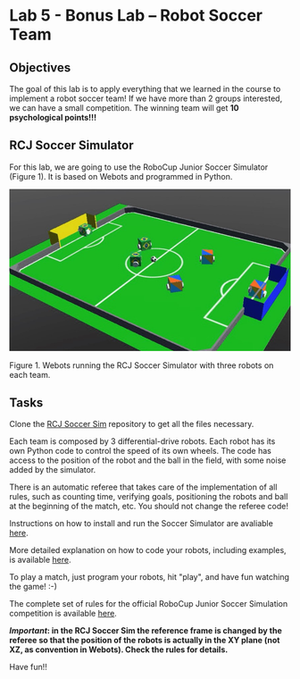 # Lab 5 - Bonus Lab – Robot Soccer Team

## Objectives
The goal of this lab is to apply everything that we learned in the course to implement a robot soccer team! If we have more than 2 groups interested, we can have a small competition. The winning team will get **10 psychological points!!!**

## RCJ Soccer Simulator
For this lab, we are going to use the RoboCup Junior Soccer Simulator (Figure 1). It is based on Webots and programmed in Python. 

![Soccer Sim screenshot](/Lab5/Soccer_Sim.jpg)
 
Figure 1. Webots running the RCJ Soccer Simulator with three robots on each team.

## Tasks

Clone the [RCJ Soccer Sim](https://github.com/RoboCupJuniorTC/rcj-soccer-sim) repository to get all the files necessary. 

Each team is composed by 3 differential-drive robots. Each robot has its own Python code to control the speed of its own wheels. The code has access to the position of the robot and the ball in the field, with some noise added by the simulator. 

There is an automatic referee that takes care of the implementation of all rules, such as counting time, verifying goals, positioning the robots and ball at the beginning of the match, etc. You should not change the referee code!

Instructions on how to install and run the Soccer Simulator are avaliable [here](https://robocupjuniortc.github.io/rcj-soccer-sim/).

More detailed explanation on how to code your robots, including examples, is available [here](https://robocupjuniortc.github.io/rcj-soccer-sim/how_to/).

To play a match, just program your robots, hit "play", and have fun watching the game! :-)

The complete set of rules for the official RoboCup Junior Soccer Simulation competition is available [here](https://github.com/RoboCupJuniorTC/soccer-rules-simulation/raw/master/rules.pdf).

**_Important_: in the RCJ Soccer Sim the reference frame is changed by the referee so that the position of the robots is actually in the XY plane (not XZ, as convention in Webots). Check the rules for details.**

Have fun!!
